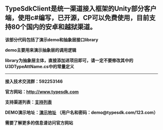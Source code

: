 <h2><b>TypeSdkClient是统一渠道接入框架的Unity部分客户端，使用c#编写，已开源，CP可以免费使用，目前支持80个国内的安卓和越狱渠道。<b></h2>

该部分代码包括了演示demo和抽象层接口library

demo主要用来演示抽象层的调用逻辑

library为抽象层主体，直接添加进项目即可，请一定不要修改其中的U3DTypeAttName.cs中的常量定义

--------------------------------------------------------------------------------------------------------------------------------------------------------

接入技术交流群：592253146

官方网站：http://www.typesdk.com

<p>支持渠道列表：<a href="http://www.typesdk.com/#channel">支持列表</a></p>

<p>DEMO演示地址：<a href="http://114.55.175.18:56789">演示地址</a>  （用户名和密码：demo@typesdk.com/123.com）</p>

需要了解更多的信息请访问官方网站